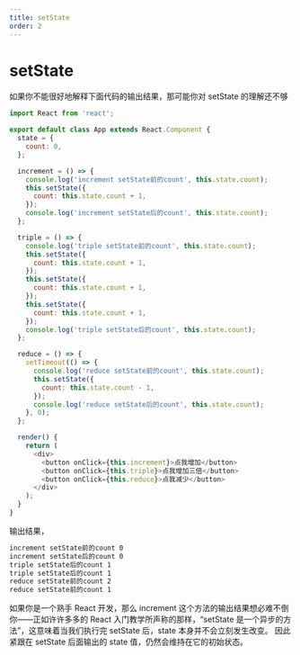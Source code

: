 ```yaml
---
title: setState
order: 2
---
```


# setState

如果你不能很好地解释下面代码的输出结果，那可能你对 setState 的理解还不够

```js
import React from 'react';

export default class App extends React.Component {
  state = {
    count: 0,
  };

  increment = () => {
    console.log('increment setState前的count', this.state.count);
    this.setState({
      count: this.state.count + 1,
    });
    console.log('increment setState后的count', this.state.count);
  };

  triple = () => {
    console.log('triple setState前的count', this.state.count);
    this.setState({
      count: this.state.count + 1,
    });
    this.setState({
      count: this.state.count + 1,
    });
    this.setState({
      count: this.state.count + 1,
    });
    console.log('triple setState后的count', this.state.count);
  };

  reduce = () => {
    setTimeout(() => {
      console.log('reduce setState前的count', this.state.count);
      this.setState({
        count: this.state.count - 1,
      });
      console.log('reduce setState后的count', this.state.count);
    }, 0);
  };

  render() {
    return (
      <div>
        <button onClick={this.increment}>点我增加</button>
        <button onClick={this.triple}>点我增加三倍</button>
        <button onClick={this.reduce}>点我减少</button>
      </div>
    );
  }
}
```

输出结果，

```bash
increment setState前的count 0
increment setState后的count 0
triple setState后的count 1
triple setState后的count 1
reduce setState前的count 2
reduce setState前的count 1
```

如果你是一个熟手 React 开发，那么 increment 这个方法的输出结果想必难不倒你——正如许许多多的 React 入门教学所声称的那样，“setState 是一个异步的方法”，这意味着当我们执行完 setState 后，state 本身并不会立刻发生改变。 因此紧跟在 setState 后面输出的 state 值，仍然会维持在它的初始状态。
